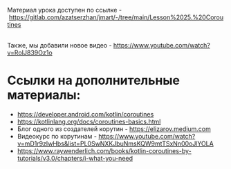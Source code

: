 <p>Материал урока доступен по ссылке - <a href="https://gitlab.com/azatserzhan/jmart/-/tree/main/Lesson%2025.%20Coroutines" rel="noopener noreferrer nofollow">https://gitlab.com/azatserzhan/jmart/-/tree/main/Lesson%2025.%20Coroutines</a></p>

<p><br>
Также, мы добавили новое видео - <a href="https://www.youtube.com/watch?v=RoIJ839Oz1o" rel="noopener noreferrer nofollow">https://www.youtube.com/watch?v=RoIJ839Oz1o</a> </p>


<h1>Ссылки на дополнительные материалы:</h1>

<ul>
	<li><a href="https://developer.android.com/kotlin/coroutines" rel="noopener noreferrer nofollow">https://developer.android.com/kotlin/coroutines</a></li>
	<li><a href="https://kotlinlang.org/docs/coroutines-basics.html" rel="noopener noreferrer nofollow">https://kotlinlang.org/docs/coroutines-basics.html</a></li>
	<li>Блог одного из создателей корутин - <a href="https://elizarov.medium.com" rel="noopener noreferrer nofollow">https://elizarov.medium.com</a></li>
	<li>Видеокурс по корутинам - <a href="https://www.youtube.com/watch?v=mD1r9zIwHbs&amp;list=PL0SwNXKJbuNmsKQW9mtTSxNn00oJlYOLA" rel="noopener noreferrer nofollow">https://www.youtube.com/watch?v=mD1r9zIwHbs&amp;list=PL0SwNXKJbuNmsKQW9mtTSxNn00oJlYOLA</a></li>
	<li><a href="https://www.raywenderlich.com/books/kotlin-coroutines-by-tutorials/v3.0/chapters/i-what-you-need" rel="noopener noreferrer nofollow">https://www.raywenderlich.com/books/kotlin-coroutines-by-tutorials/v3.0/chapters/i-what-you-need</a></li>
</ul>


